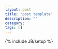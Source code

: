 ```yaml
---
layout: post
title: "post template"
description: ""
category: 
tags: []
---
```

{% include JB/setup %}
